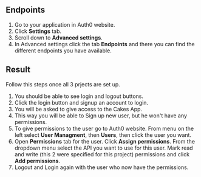 ## Endpoints

1. Go to your application in Auth0 website.
2. Click **Settings** tab.
3. Scroll down to **Advanced settings**.
4. In Advanced settings click the tab **Endpoints** and there you can find the different endpoints you have available.

## Result

Follow this steps once all 3 prjects are set up.

1. You should be able to see login and logout buttons.
2. Click the login button and signup an account to login.
3. You will be asked to give access to the Cakes App.
4. This way you will be able to Sign up new user, but he won't have any permissions.
5. To give permissions to the user go to Auth0 website. From menu on the left select **User Managment**, then **Users**, then click the user you want.
6. Open **Permissions** tab for the user. Click **Assign permissions**. From the dropdown menu select the API you want to use for this user. Mark read and write (this 2 were specified for this project) permissions and click **Add permissions**.
7. Logout and Login again with the user who now have the permissions.

